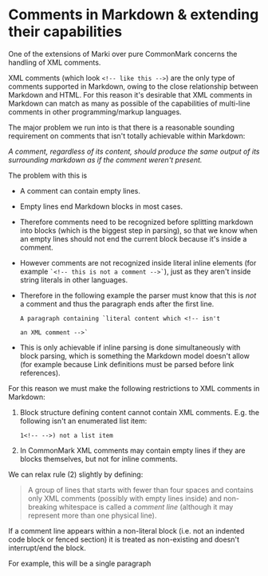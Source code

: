 # Comments in Markdown & extending their capabilities

One of the extensions of Marki over pure CommonMark concerns the handling of XML comments.

XML comments (which look `<!-- like this -->`) are the only type of comments supported in Markdown, owing to the close
relationship between Markdown and HTML.
For this reason it's desirable that XML comments in Markdown can match as many as possible of the capabilities of multi-line comments in other programming/markup languages.

The major problem we run into is that there is a reasonable sounding requirement on comments that isn't totally achievable within Markdown:

*A comment, regardless of its content, should produce the same output of its surrounding markdown as if the comment weren't present.*

The problem with this is

* A comment can contain empty lines.
* Empty lines end Markdown blocks in most cases.
* Therefore comments need to be recognized before splitting markdown into blocks (which is the biggest step in parsing),
  so that we know when an empty lines should not end the current block because it's inside a comment.
* However comments are not recognized inside literal inline elements (for example `` `<!-- this is not a comment -->` ``), just as they aren't inside string literals in other languages.
* Therefore in the following example the parser must know that this is *not* a comment and thus the paragraph ends after the first line.
  
      A paragraph containing `literal content which <!-- isn't
      
      an XML comment -->`
* This is only achievable if inline parsing is done simultaneously with block parsing, which is something the Markdown model doesn't allow
  (for example because Link definitions must be parsed before link references).

For this reason we must make the following restrictions to XML comments in Markdown:

1) Block structure defining content cannot contain XML comments. E.g. the following isn't an enumerated list item:
   
       1<!-- -->) not a list item
2) In CommonMark XML comments may contain empty lines if they are blocks themselves, but not for inline comments.

We can relax rule (2) slightly by defining:

> A group of lines that starts with fewer than four spaces and contains only XML comments (possibly with empty lines inside) and non-breaking whitespace is called a *comment line*
  (although it may represent more than one physical line).

  If a comment line appears within a non-literal block (i.e. not an indented code block or fenced section) it is treated as non-existing and doesn't interrupt/end the block.

For example, this will be a single paragraph